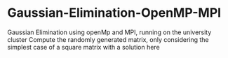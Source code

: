 # Gaussian-Elimination-OpenMP-MPI
Gaussian Elimination using openMp and MPI, running on the university cluster
Compute the randomly generated matrix, only considering the simplest case of a square matrix with a solution here
